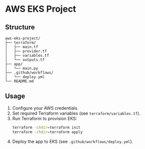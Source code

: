 # AWS EKS Project

## Structure
```
aws-eks-project/
├── terraform/
│   ├── main.tf
│   ├── provider.tf
│   ├── variables.tf
│   └── outputs.tf
├── app/
│   └── main.py
├── .github/workflows/
│   └── deploy.yml
└── README.md
```

## Usage

1. Configure your AWS credentials.
2. Set required Terraform variables (see `terraform/variables.tf`).
3. Run Terraform to provision EKS:
   ```sh
   terraform -chdir=terraform init
   terraform -chdir=terraform apply
   ```
4. Deploy the app to EKS (see `.github/workflows/deploy.yml`).